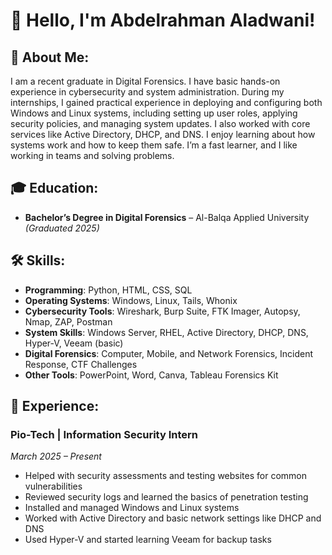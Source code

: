 # 👋 Hello, I'm Abdelrahman Aladwani!

## 🧠 About Me:
I am a recent graduate in Digital Forensics. I have basic hands-on experience in cybersecurity and system administration. During my internships, I gained practical experience in deploying and configuring both Windows and Linux systems, including setting up user roles, applying security policies, and managing system updates. I also worked with core services like Active Directory, DHCP, and DNS. I enjoy learning about how systems work and how to keep them safe. I’m a fast learner, and I like working in teams and solving problems. 

## 🎓 Education:
- **Bachelor’s Degree in Digital Forensics** – Al-Balqa Applied University *(Graduated 2025)*

## 🛠 Skills:
- **Programming**: Python, HTML, CSS, SQL  
- **Operating Systems**: Windows, Linux, Tails, Whonix  
- **Cybersecurity Tools**: Wireshark, Burp Suite, FTK Imager, Autopsy, Nmap, ZAP, Postman  
- **System Skills**: Windows Server, RHEL, Active Directory, DHCP, DNS, Hyper-V, Veeam (basic)  
- **Digital Forensics**: Computer, Mobile, and Network Forensics, Incident Response, CTF Challenges  
- **Other Tools**: PowerPoint, Word, Canva, Tableau Forensics Kit

## 🔧 Experience:
### **Pio-Tech | Information Security Intern**  
*March 2025 – Present*  
- Helped with security assessments and testing websites for common vulnerabilities  
- Reviewed security logs and learned the basics of penetration testing  
- Installed and managed Windows and Linux systems  
- Worked with Active Directory and basic network settings like DHCP and DNS  
- Used Hyper-V and started learning Veeam for backup tasks

